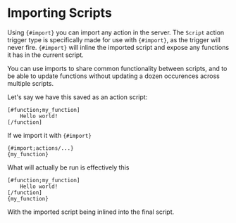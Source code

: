 # Importing Scripts

Using `{#import}` you can import any action in the server. The `Script` action trigger type is specifically made for use with `{#import}`, as the trigger will never fire. `{#import}` will inline the imported script and expose any functions it has in the current script.

You can use imports to share common functionality between scripts, and to be able to update functions without updating a dozen occurences across multiple scripts.

Let's say we have this saved as an action script:

```
[#function;my_function]
	Hello world!
[/function]
```

If we import it with `{#import}`

```
{#import;actions/...}
{my_function}
```

What will actually be run is effectively this

```
[#function;my_function]
	Hello world!
[/function]
{my_function}
```

With the imported script being inlined into the final script.
